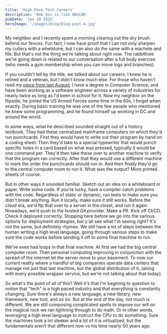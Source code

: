 ```yaml
---
title: 'High Pace Tech Careers'
description: 'Web dev is like NASCAR'
pubDate: 'Jan 20 2025'
heroImage: '/images/blog/blog-post-4.jpg'
---
```


My neighbor and I recently spent a morning clearing out the dry brush behind our fences. Fun fact, I now have proof that I can not only sharpen my cutlery with a whetstone, but I can also do the same with a machete and file. But that's not the thing we're talking about right now. The rabbithole we're going down is related to our conversation after a full body exercise (who needs a gym membership when you can move logs and branches).

If you couldn't tell by the title, we talked about our careers. I knew he is retired and a veteran, but I didn't know much else. For those who haven't read my [piece from last August](https://rohbot.dev/blog/001-failed-premed/), I have a degree in Computer Science, and have been working as a software engineer across a variety of industries for nearly twice as long as I'd been in school for it. Now my neighbor on the flipside, he joined the US Armed Forces some time in the 60s, I forget when exactly. During basic training he was one of the few people who mentioned he knew some programming, and he found himself up working in DC and around the world.

In some ways, what he described sounded straight out of a history textbook. They had these centralized mainframe computers on which they'd run punchcards. First they would have to write out their program by hand on a coding sheet. Then they'd take to a special typewriter that would punch specific holes in a card based on what was pressed, typically it would be one command per. They'd then take these over to another machine to verify that the program ran correctly. After that they would use a different machine to mark the order the punchcards should run in. And then finally they'd go to the central computer room to run it. What was the output? More printed sheets of course.

But in other ways it sounded familiar. Sketch out an idea on a whiteboard or paper. Write some code. If you're lucky, have a compiler catch problems with the code. Regardless of static or dynamic, run tests to make sure you didn't break anything. Run it locally, make sure it still works. Before the cloud era, we'd ftp that over to a server in the closet, and run it again. Nowadays, we'd push to the hosted Git provider. Make a PR. Kick off CI/CD. Check it deployed correctly. Stopping here before we go into the various options for deployment strategies, but y'all see what I'm seeing right? It's not the same, but definitely rhymes. We still have a lot of steps between the human writing a high level language, going through various steps to make sure the code works before sending it off to some final machine to run.

We've even had loops in that final machine. At first we had the big central computer room. Then personal computing improving in conjunction with the spread of the internet let the server move to  your basement. To now our current reality where a handful of big companies operate data centers that manage not just that last machine, but the global distribution of it, (along with every possible wrapper service, but we're not talking about that today).

So what's the point of all of this? Well it's that I'm begining to question to notion that "tech" is a high paced industry and that everything is constantly changing. Sure there's always a new language, a new library, new framework, new tool, and so on. But at the end of the day, not much is different. We are still composing complicated spells to impose our will on the magical rock we ran lightning through to do math. Or in other words, leveraging a high level language to instruct the CPU to do something. Sure the machines look a lot sleeker and a lot of it is virtualized, but the fundamentals aren't that different now vs his time nearly 50 years ago.
